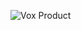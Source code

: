 ![Vox Product](https://iamcarrico.github.io/the-wild-west-of-media-performance/resources/images/VOXPRODUCT.svg "Vox Product")
